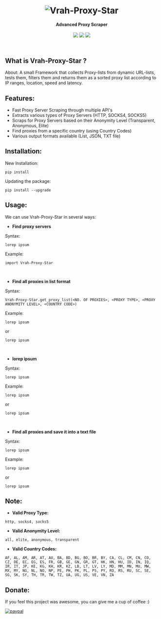 <h1 align="center">
	<br>
	<img src="2Vrah-Proxy-Star.png" alt="Vrah-Proxy-Star">
</h1>
<h4 align="center">Advanced Proxy Scraper</h4>
<p align="center">
	<a href="https://pypi.org/project/Vrah-Proxy-Star/"><img src="https://img.shields.io/pypi/v/Vrah-Proxy-Star"></a>
<a href="https://raw.githubusercontent.com/priyamharsh14/Vrah-Proxy-Star/master/LICENSE"><img src="https://img.shields.io/github/license/priyamharsh14/Vrah-Proxy-Star"></a>
<img src="https://img.shields.io/pypi/pyversions/Vrah-Proxy-Star">
</p>
<br>

## What is Vrah-Proxy-Star ?
About:
A small Framework that collects Proxy-lists
from dynamic URL-lists, tests them, filters
them and returns them as a sorted proxy list
according to IP ranges, location, speed and latency.

## Features:
- Fast Proxy Server Scraping through multiple API's
- Extracts various types of Proxy Servers (HTTP, SOCKS4, SOCKS5)
- Scraps for Proxy Servers based on their Anonymity Level (Transparent, Anonymous, Elite)
- Find proxies from a specific country (using Country Codes)
- Various output formats available (List, JSON, TXT file)

## Installation:

New Installation:
```
pip install
```

Updating the package:
```
pip install --upgrade
```

## Usage:

We can use Vrah-Proxy-Star in several ways:
- **Find proxy servers**

Syntax:
```
lorep ipsum
```
Example:
```
import Vrah-Proxy-Star

```
<br>

- **Find all proxies in list format**

Syntax:
```
Vrah-Proxy-Star.get_proxy_list(<NO. OF PROXIES>, <PROXY TYPE>, <PROXY ANONYMITY LEVEL>, <COUNTRY CODE>)
```
Example:
```
lorep ipsum
```
or
```
lorep ipsum
```
<br>

- **lorep ipsum**

Syntax:
```
lorep ipsum
```
Example:
```
lorep ipsum
```
or
```
lorep ipsum
```
<br>

- **Find all proxies and save it into a text file**

Syntax:
```
lorep ipsum
```
Example:
```
lorep ipsum
```
or
```
lorep ipsum
```

## Note:

- **Valid Proxy Type:**<br>
```
http, socks4, socks5
```
- **Valid Anonymity Level:**<br>
```
all, elite, anonymous, transparent
```
- **Valid Country Codes:**<br>
```
AF, AL, AM, AR, AT, AU, BA, BD, BG, BO, BR, BY, CA, CL, CM, CN, CO, CZ, DE, EC, EG, ES, FR, GB, GE, GN, GR, GT, HK, HN, HU, ID, IN, IQ, IR, IT, JP, KE, KG, KH, KR, KZ, LB, LT, LV, LY, MD, MM, MN, MU, MW, MX, MY, NG, NL, NO, NP, PE, PH, PK, PL, PS, PY, RO, RS, RU, SC, SE, SG, SK, SY, TH, TR, TW, TZ, UA, UG, US, VE, VN, ZA
```

## Donate:

If you feel this project was awesome, you can give me a cup of coffee :)

[![paypal](https://www.paypalobjects.com/en_US/i/btn/btn_donateCC_LG.gif)](https://www.paypal.me/priyamharsh14)
